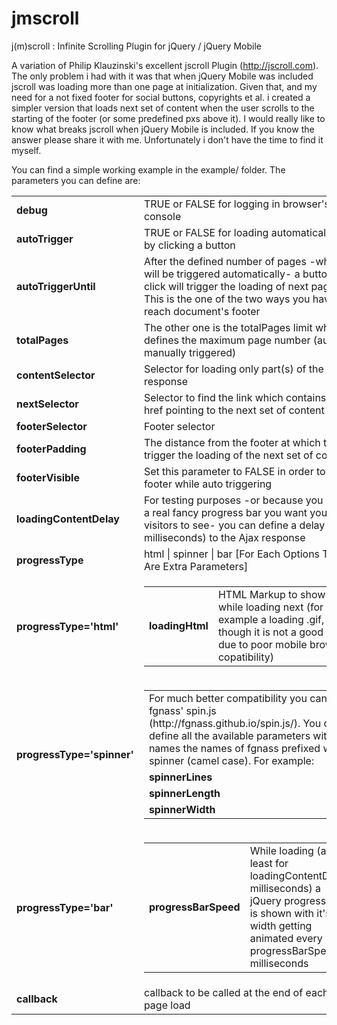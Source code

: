 jmscroll
========

j(m)scroll : Infinite Scrolling Plugin for jQuery / jQuery Mobile

A variation of Philip Klauzinski's excellent jscroll Plugin (<a href="http://jscroll.com">http://jscroll.com</a>). The only problem i had with it was that when jQuery Mobile was included jscroll was loading more than one page at initialization. Given that, and my need for a not fixed footer for social buttons, copyrights et al. i created a simpler version that loads next set of content when the user scrolls to the starting of the footer (or some predefined pxs above it). I would really like to know what breaks jscroll when jQuery Mobile is included. If you know the answer please share it with me. Unfortunately i don't have the time to find it myself.  

You can find a simple working example in the example/ folder. The parameters you can define are:

<table>
<tr>
 <td><b>debug</b></td>
 <td>TRUE or FALSE for logging in browser's console</td>
</tr>
<tr>
 <td><b>autoTrigger</b></td>
 <td>TRUE or FALSE for loading automatically or by clicking a button</td>
</tr>
<tr>
 <td><b>autoTriggerUntil</b></td>
 <td>After the defined number of pages -which will be triggered automatically- a button click will trigger the loading of next pages. This is the one of the two ways you have to reach document's footer</td>
</tr>
<tr>
 <td><b>totalPages</b></td>
 <td>The other one is the totalPages limit which defines the maximum page number (auto or manually triggered)</td>
</tr>
<tr>
 <td><b>contentSelector</b></td>
 <td>Selector for loading only part(s) of the response</td>
</tr>
<tr>
 <td><b>nextSelector</b></td>
 <td>Selector to find the link which contains the href pointing to the next set of content</td>
</tr>
<tr>
 <td><b>footerSelector</b></td>
 <td>Footer selector</td>
</tr>
<tr>
 <td><b>footerPadding</b></td>
 <td>The distance from the footer at which to trigger the loading of the next set of content</td>
</tr>
<tr>
 <td><b>footerVisible</b></td>
 <td>Set this parameter to FALSE in order to hide footer while auto triggering</td>
</tr>
<tr>
 <td><b>loadingContentDelay</b></td>
 <td>For testing purposes -or because you have a real fancy progress bar you want your visitors to see- you can define a delay (in milliseconds) to the Ajax response</td>
</tr>
<tr>
 <td><b>progressType</b></td>
 <td>html | spinner | bar [For Each Options There Are Extra Parameters]</td>
</tr>
<tr>
 <td><b>progressType='html'</b></td>
 <td>
  <table>
   <tr>
    <td><b>loadingHtml</b></td>
    <td>HTML Markup to show while loading next (for example a loading .gif, though it is not a good idea due to poor mobile browser copatibility)</td>
   </tr>
  </table>
 </td>
</tr>
<tr>
 <td><b>progressType='spinner'</b></td>
 <td>
  <table>
   <tr>
   <td colspan="2">
    For much better compatibility you can try fgnass' spin.js (http://fgnass.github.io/spin.js/). You can define all the available parameters with names the names of fgnass prefixed with spinner (camel case). For example:
   </td>
   </tr>
   <tr>
    <td><b>spinnerLines</b></td>
    <td></td>
   </tr>
   <tr>
    <td><b>spinnerLength</b></td>
    <td></td>
   </tr>
   <tr>
    <td><b>spinnerWidth</b></td>
    <td></td>
   </tr>
  </table>
 </td>
</tr>
<tr>
 <td><b>progressType='bar'</b></td>
 <td>
  <table>
   <tr>
    <td><b>progressBarSpeed</b></td>
    <td>While loading (at least for loadingContentDelay milliseconds) a jQuery progress bar is shown with it's width getting animated every progressBarSpeed milliseconds</td>
   </tr>
  </table>
 </td>
</tr>
<tr>
 <td><b>callback</b></td>
 <td>callback to be called at the end of each page load</td>
</tr>
</table>
